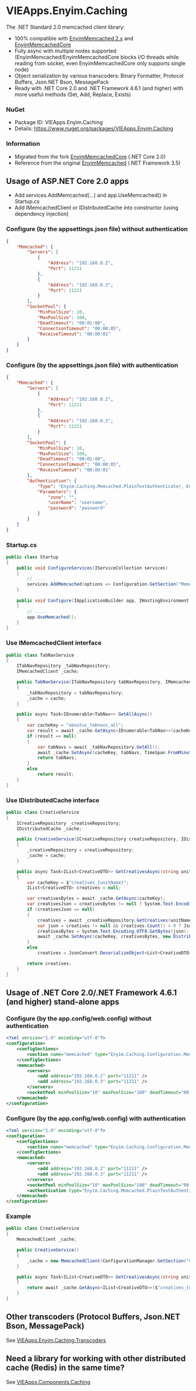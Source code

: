 # VIEApps.Enyim.Caching
The .NET Standard 2.0 memcached client library: 
- 100% compatible with [EnyimMemcached 2.x](https://github.com/enyim/EnyimMemcached) and [EnyimMemcachedCore](https://github.com/cnblogs/EnyimMemcachedCore)
- Fully async with multiple nodes supported (EnyimMemcached/EnyimMemcachedCore blocks I/O threads while reading from socket, even EnyimMemcachedCore only supports single node)
- Object serialization by various transcoders: Binary Formatter, Protocol Buffers, Json.NET Bson, MessagePack
- Ready with .NET Core 2.0 and .NET Framework 4.6.1 (and higher) with more useful methods (Set, Add, Replace, Exists)
### NuGet
- Package ID: VIEApps.Enyim.Caching
- Details: https://www.nuget.org/packages/VIEApps.Enyim.Caching
### Information
- Migrated from the fork [EnyimMemcachedCore](https://github.com/cnblogs/EnyimMemcachedCore) (.NET Core 2.0)
- Reference from the original [EnyimMemcached](https://github.com/enyim/EnyimMemcached) (.NET Framework 3.5)
## Usage of ASP.NET Core 2.0 apps
- Add services.AddMemcached(...) and app.UseMemcached() in Startup.cs
- Add IMemcachedClient or IDistributedCache into constructor (using dependency injection)
### Configure (by the appsettings.json file) without authentication
```json
{
	"Memcached": {
		"Servers": [
			{
				"Address": "192.168.0.2",
				"Port": 11211
			},
			{
				"Address": "192.168.0.3",
				"Port": 11211
			}
		],
		"SocketPool": {
			"MinPoolSize": 10,
			"MaxPoolSize": 100,
			"DeadTimeout": "00:01:00",
			"ConnectionTimeout": "00:00:05",
			"ReceiveTimeout": "00:00:01"
		}
	}
}
```
### Configure (by the appsettings.json file) with authentication
```json
{
	"Memcached": {
		"Servers": [
			{
				"Address": "192.168.0.2",
				"Port": 11211
			},
			{
				"Address": "192.168.0.3",
				"Port": 11211
			}
		],
		"SocketPool": {
			"MinPoolSize": 10,
			"MaxPoolSize": 100,
			"DeadTimeout": "00:01:00",
			"ConnectionTimeout": "00:00:05",
			"ReceiveTimeout": "00:00:01"
		},
		"Authentication": {
			"Type": "Enyim.Caching.Memcached.PlainTextAuthenticator, Enyim.Caching",
			"Parameters": {
				"zone": "",
				"userName": "username",
				"password": "password"
			}
		}
	}
}
```
### Startup.cs
```cs
public class Startup
{
	public void ConfigureServices(IServiceCollection services)
	{
		// ....
		services.AddMemcached(options => Configuration.GetSection("Memcached").Bind(options));
	}
	
	public void Configure(IApplicationBuilder app, IHostingEnvironment env)
	{ 
		// ....
		app.UseMemcached();
	}
}
```
### Use IMemcachedClient interface
```cs
public class TabNavService
{
	ITabNavRepository _tabNavRepository;
	IMemcachedClient _cache;

	public TabNavService(ITabNavRepository tabNavRepository, IMemcachedClient cache)
	{
		_tabNavRepository = tabNavRepository;
		_cache = cache;
	}

	public async Task<IEnumerable<TabNav>> GetAllAsync()
	{
		var cacheKey = "aboutus_tabnavs_all";
		var result = await _cache.GetAsync<IEnumerable<TabNav>>(cacheKey);
		if (result == null)
		{
			var tabNavs = await _tabNavRepository.GetAll();
			await _cache.SetAsync(cacheKey, tabNavs, TimeSpan.FromMinutes(30));
			return tabNavs;
		}
		else
			return result;
	}
}
```
### Use IDistributedCache interface
```cs
public class CreativeService
{
	ICreativeRepository _creativeRepository;
	IDistributedCache _cache;

	public CreativeService(ICreativeRepository creativeRepository, IDistributedCache cache)
	{
		_creativeRepository = creativeRepository;
		_cache = cache;
	}

	public async Task<IList<CreativeDTO>> GetCreativesAsync(string unitName)
	{
		var cacheKey = $"creatives_{unitName}";
		IList<CreativeDTO> creatives = null;

		var creativesBytes = await _cache.GetAsync(cacheKey);
		var creativesJson = creativesBytes != null ? System.Text.Encoding.UTF8.GetString(creativesBytes) : null;
		if (creativesJson == null)
		{
			creatives = await _creativeRepository.GetCreatives(unitName).ProjectTo<CreativeDTO>().ToListAsync();
			var json = creatives != null && creatives.Count() > 0 ? JsonConvert.SerializeObject(creatives) : string.Empty;
			creativesBytes = System.Text.Encoding.UTF8.GetBytes(json);
			await _cache.SetAsync(cacheKey, creativesBytes, new DistributedCacheEntryOptions().SetSlidingExpiration(TimeSpan.FromMinutes(30)));
		}
		else
			creatives = JsonConvert.DeserializeObject<List<CreativeDTO>>(creativesJson);

		return creatives;
	}
}
```
## Usage of .NET Core 2.0/.NET Framework 4.6.1 (and higher) stand-alone apps
### Configure (by the app.config/web.config) without authentication
```xml
<?xml version="1.0" encoding="utf-8"?>
<configuration>
	<configSections>
		<section name="memcached" type="Enyim.Caching.Configuration.MemcachedClientConfigurationSectionHandler, Enyim.Caching" />
	</configSections>
	<memcached>
		<servers>
			<add address="192.168.0.2" port="11211" />
			<add address="192.168.0.3" port="11211" />
		</servers>
		<socketPool minPoolSize="10" maxPoolSize="100" deadTimeout="00:01:00" connectionTimeout="00:00:05" receiveTimeout="00:00:01" />
	</memcached>
</configuration>
```
### Configure (by the app.config/web.config) with authentication
```xml
<?xml version="1.0" encoding="utf-8"?>
<configuration>
	<configSections>
		<section name="memcached" type="Enyim.Caching.Configuration.MemcachedClientConfigurationSectionHandler, Enyim.Caching" />
	</configSections>
	<memcached>
		<servers>
			<add address="192.168.0.2" port="11211" />
			<add address="192.168.0.3" port="11211" />
		</servers>
		<socketPool minPoolSize="10" maxPoolSize="100" deadTimeout="00:01:00" connectionTimeout="00:00:05" receiveTimeout="00:00:01" />
		<authentication type="Enyim.Caching.Memcached.PlainTextAuthenticator, Enyim.Caching" zone="" userName="username" password="password" />
	</memcached>
</configuration>
```
### Example
```cs
public class CreativeService
{
	MemcachedClient _cache;

	public CreativeService()
	{
		_cache = new MemcachedClient(ConfigurationManager.GetSection("memcached") as MemcachedClientConfigurationSectionHandler);
	}

	public async Task<IList<CreativeDTO>> GetCreativesAsync(string unitName)
	{
		return await _cache.GetAsync<IList<CreativeDTO>>($"creatives_{unitName}");
	}
}
```
## Other transcoders (Protocol Buffers, Json.NET Bson, MessagePack)
See [VIEApps.Enyim.Caching.Transcoders](https://github.com/vieapps/Enyim.Caching.Transcoders)
## Need a library for working with other distributed cache (Redis) in the same time?
See [VIEApps.Components.Caching](https://github.com/vieapps/Components.Caching)
